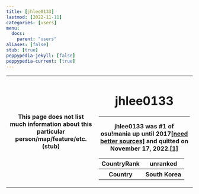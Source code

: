 ```yaml
---
title: [jhlee0133]
lastmod: [2022-11-11]
categories: [users]
menu:
  docs:
    parent: "users"
aliases: [false]
stub: [true]
peppypedia-jekyll: [false]
peppypedia-current: [true]
---
```

<table>
<tbody><tr>
<th>
This page does not list much information about this particular person/map/feature/etc. (stub)
</th><th>

# jhlee0133

---

jhlee0133 was #1 of osu!mania up until 2017<a href="https://www.reddit.com/r/osugame/comments/62r7vh/jhlee0l33_is_now_1_in_osumania_ranking_taking/">[need better sources]</a> and quitted on November 17, 2022.<a href="https://osu.ppy.sh/users/140148">[1]</a>

<table>
<tbody><tr>
<th>
CountryRank
</th><th>
unranked
</th></tr><tr>
<th>
Country
</th><th>
South Korea</th></tr></tbody></table>

</th></tr></tbody></table>
